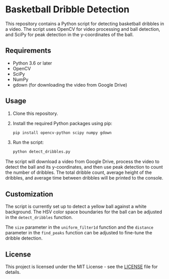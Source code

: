 # Basketball Dribble Detection

This repository contains a Python script for detecting basketball dribbles in a video. The script uses OpenCV for video processing and ball detection, and SciPy for peak detection in the y-coordinates of the ball.

## Requirements

- Python 3.6 or later
- OpenCV
- SciPy
- NumPy
- gdown (for downloading the video from Google Drive)

## Usage

1. Clone this repository.
2. Install the required Python packages using pip:

    ```bash
    pip install opencv-python scipy numpy gdown
    ```

3. Run the script:

    ```bash
    python detect_dribbles.py
    ```

The script will download a video from Google Drive, process the video to detect the ball and its y-coordinates, and then use peak detection to count the number of dribbles. The total dribble count, average height of the dribbles, and average time between dribbles will be printed to the console.

## Customization

The script is currently set up to detect a yellow ball against a white background. The HSV color space boundaries for the ball can be adjusted in the `detect_dribbles` function.

The `size` parameter in the `uniform_filter1d` function and the `distance` parameter in the `find_peaks` function can be adjusted to fine-tune the dribble detection.

## License

This project is licensed under the MIT License - see the [LICENSE](LICENSE) file for details.
